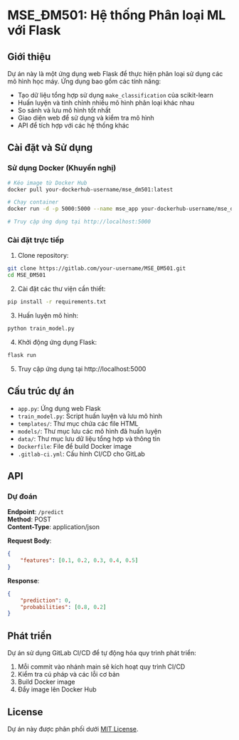 # MSE_ĐM501: Hệ thống Phân loại ML với Flask

## Giới thiệu

Dự án này là một ứng dụng web Flask để thực hiện phân loại sử dụng các mô hình học máy. Ứng dụng bao gồm các tính năng:

- Tạo dữ liệu tổng hợp sử dụng `make_classification` của scikit-learn
- Huấn luyện và tinh chỉnh nhiều mô hình phân loại khác nhau
- So sánh và lưu mô hình tốt nhất
- Giao diện web để sử dụng và kiểm tra mô hình
- API để tích hợp với các hệ thống khác

## Cài đặt và Sử dụng

### Sử dụng Docker (Khuyến nghị)

```bash
# Kéo image từ Docker Hub
docker pull your-dockerhub-username/mse_dm501:latest

# Chạy container
docker run -d -p 5000:5000 --name mse_app your-dockerhub-username/mse_dm501:latest

# Truy cập ứng dụng tại http://localhost:5000
```

### Cài đặt trực tiếp

1. Clone repository:
```bash
git clone https://gitlab.com/your-username/MSE_ĐM501.git
cd MSE_ĐM501
```

2. Cài đặt các thư viện cần thiết:
```bash
pip install -r requirements.txt
```

3. Huấn luyện mô hình:
```bash
python train_model.py
```

4. Khởi động ứng dụng Flask:
```bash
flask run
```

5. Truy cập ứng dụng tại http://localhost:5000

## Cấu trúc dự án

- `app.py`: Ứng dụng web Flask
- `train_model.py`: Script huấn luyện và lưu mô hình
- `templates/`: Thư mục chứa các file HTML 
- `models/`: Thư mục lưu các mô hình đã huấn luyện
- `data/`: Thư mục lưu dữ liệu tổng hợp và thông tin
- `Dockerfile`: File để build Docker image
- `.gitlab-ci.yml`: Cấu hình CI/CD cho GitLab

## API

### Dự đoán

**Endpoint**: `/predict`  
**Method**: POST  
**Content-Type**: application/json

**Request Body**:
```json
{
    "features": [0.1, 0.2, 0.3, 0.4, 0.5]
}
```

**Response**:
```json
{
    "prediction": 0,
    "probabilities": [0.8, 0.2]
}
```

## Phát triển

Dự án sử dụng GitLab CI/CD để tự động hóa quy trình phát triển:

1. Mỗi commit vào nhánh main sẽ kích hoạt quy trình CI/CD
2. Kiểm tra cú pháp và các lỗi cơ bản
3. Build Docker image
4. Đẩy image lên Docker Hub

## License

Dự án này được phân phối dưới [MIT License](LICENSE).
